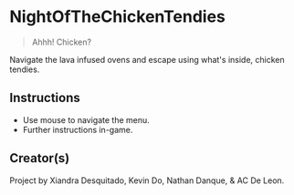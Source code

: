 # NightOfTheChickenTendies
> Ahhh! Chicken?

Navigate the lava infused ovens and escape using what's inside, chicken tendies.

## Instructions

- Use mouse to navigate the menu.
- Further instructions in-game.

## Creator(s)

Project by Xiandra Desquitado, Kevin Do, Nathan Danque, & AC De Leon.
